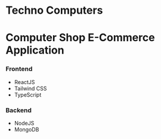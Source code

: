 # Techno Computers

# Computer Shop E-Commerce Application

### Frontend

* ReactJS
* Tailwind CSS
* TypeScript

### Backend

* NodeJS
* MongoDB
